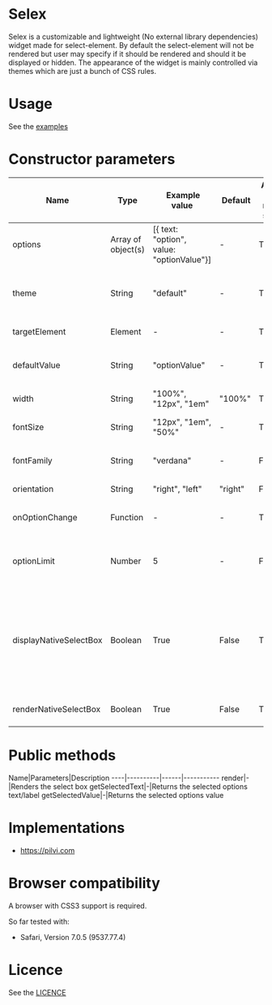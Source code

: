 Selex
===============
Selex is a customizable and lightweight (No external library dependencies) widget made for select-element. By default the select-element will not be rendered but user may specify if it should be rendered and should it be displayed or hidden. The appearance of the widget is mainly controlled via themes which are just a bunch of CSS rules.

Usage
==============
See the <a href="https://github.com/janikoskela/Selex/tree/master/examples">examples</a>

Constructor parameters
===============
Name| Type | Example value | Default | Applies to native select | Description
---|---|---------------|-----|------------|------
options|Array of object(s) |[{ text: "option", value: "optionValue"}]| - | True |Options
theme|String|"default"|-|True|Defines what theme is to be used. Basically this will define the class of the root element
targetElement|Element| - |-|True|The element where Selex is rendered
defaultValue|String|"optionValue"|-|True|An option is searched with this value, first option that matches is picked
width|String | "100%", "12px", "1em"|"100%"|True|Width for the select box
fontSize|String | "12px", "1em", "50%"|-|True|The font size which is to be defined to the root element
fontFamily|String|"verdana"|-|False|The font family which is to be defined to the root element
orientation|String|"right", "left"|"right"|False|Defines the side where arrow points
onOptionChange|Function| - |-|True|A callback which is called when option changes
optionLimit|Number|5|-|False |Specifies how many options will be displayed. If not specified all options will be displayed
displayNativeSelectBox|Boolean|True|False|True|Controls whether native select box is displayed. Cannot be displayed if renderNativeSelectBox is false. If this is true and renderNativeSelectBox is true then only native select box is rendered
renderNativeSelectBox|Boolean|True|False|True|Controls whether native select box is rendered

Public methods
===============
Name|Parameters|Description
----|----------|------|-----------
render|-|Renders the select box
getSelectedText|-|Returns the selected options text/label
getSelectedValue|-|Returns the selected options value

Implementations
=============
 - https://pilvi.com

Browser compatibility
==============
A browser with CSS3 support is required.

So far tested with:
 - Safari, Version 7.0.5 (9537.77.4)

Licence
=============
See the <a href="https://github.com/janikoskela/SimpleSelectBox/blob/master/LICENSE">LICENCE</a>
